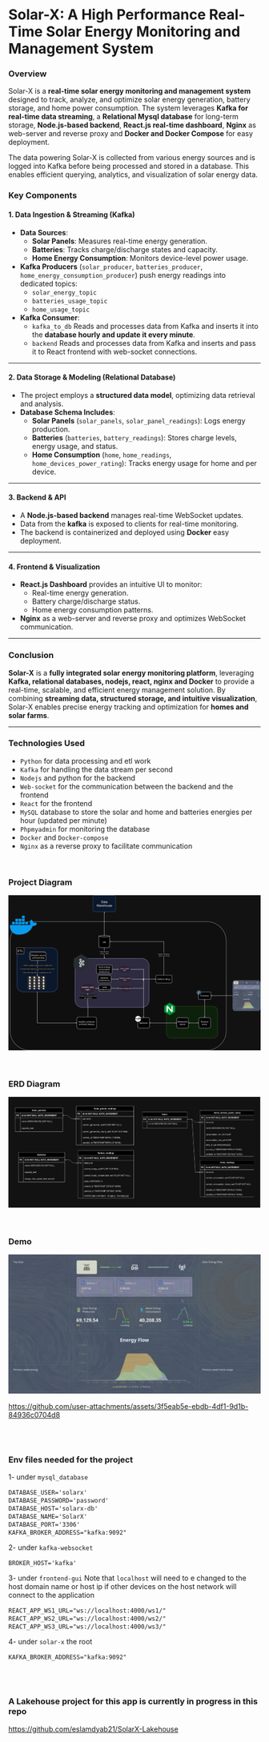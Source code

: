 # **Solar-X: A High Performance Real-Time Solar Energy Monitoring and Management System**

### **Overview**

Solar-X is a **real-time solar energy monitoring and management system** designed to track, analyze, and optimize solar energy generation, battery storage, and home power consumption. The system leverages **Kafka for real-time data streaming**, a **Relational Mysql database** for long-term storage, **Node.js-based backend**, **React.js real-time dashboard**, **Nginx** as web-server and reverse proxy and **Docker and Docker Compose** for easy deployment.

The data powering Solar-X is collected from various energy sources and is logged into Kafka before being processed and stored in a database. This enables efficient querying, analytics, and visualization of solar energy data.



### **Key Components**

#### **1. Data Ingestion & Streaming (Kafka)**
- **Data Sources**:
    - **Solar Panels**: Measures real-time energy generation.
    - **Batteries**: Tracks charge/discharge states and capacity.
    - **Home Energy Consumption**: Monitors device-level power usage.
- **Kafka Producers** (`solar_producer`, `batteries_producer`, `home_energy_consumption_producer`) push energy readings into dedicated topics:
    - `solar_energy_topic`
    - `batteries_usage_topic`
    - `home_usage_topic`
- **Kafka Consumer**: 
	- `kafka_to_db` Reads and processes data from Kafka and inserts it into the **database hourly and update it every minute**.
	- `backend` Reads and processes data from Kafka and inserts and pass it to React frontend with web-socket connections.


---

#### **2. Data Storage & Modeling (Relational Database)**

- The project employs a **structured data model**, optimizing data retrieval and analysis.
- **Database Schema Includes**:
    - **Solar Panels** (`solar_panels`, `solar_panel_readings`): Logs energy production.
    - **Batteries** (`batteries`, `battery_readings`): Stores charge levels, energy usage, and status.
    - **Home Consumption** (`home`, `home_readings`, `home_devices_power_rating`): Tracks energy usage for home and per device.
    
---

#### **3. Backend & API**
- A **Node.js-based backend** manages real-time WebSocket updates.
- Data from the **kafka** is exposed to clients for real-time monitoring.
- The backend is containerized and deployed using **Docker** easy deployment.

---

#### **4. Frontend & Visualization**
- **React.js Dashboard** provides an intuitive UI to monitor:
    - Real-time energy generation.
    - Battery charge/discharge status.
    - Home energy consumption patterns.
- **Nginx** as a web-server and reverse proxy and optimizes WebSocket communication.

---

### **Conclusion**

**Solar-X** is a **fully integrated solar energy monitoring platform**, leveraging **Kafka, relational databases, nodejs, react, nginx and Docker** to provide a real-time, scalable, and efficient energy management solution. By combining **streaming data, structured storage, and intuitive visualization**, Solar-X enables precise energy tracking and optimization for **homes and solar farms**.


---

### Technologies Used
- `Python` for data processing and etl work
- `Kafka` for handling the data stream per second
- `Nodejs` and python for the backend
- `Web-socket` for the communication between the backend and the frontend
- `React` for the frontend
- `MySQL` database to store the solar and home and batteries energies per hour (updated per minute)
- `Phpmyadmin` for monitoring the database
- `Docker` and `Docker-compose`
- `Nginx` as a reverse proxy to facilitate communication

<br/>

### Project Diagram
![](images/solarx3.drawio.png)

<br/>

### ERD Diagram
![](images/erd-solarx.drawio2.png)

<br/>

### Demo

![](images/frontend3.png)





https://github.com/user-attachments/assets/3f5eab5e-ebdb-4df1-9d1b-84936c0704d8


<br/>
<br/>

### Env files needed for the project

1- under `mysql_database`
```env
DATABASE_USER='solarx'
DATABASE_PASSWORD='password'
DATABASE_HOST='solarx-db'
DATABASE_NAME='SolarX'
DATABASE_PORT='3306'
KAFKA_BROKER_ADDRESS="kafka:9092" 
```


2- under `kafka-websocket`
```env
BROKER_HOST='kafka'
```


3- under `frontend-gui`
Note that `localhost` will need to e changed to the host domain name or host ip 
if other devices on the host network will connect to the application

```env
REACT_APP_WS1_URL="ws://localhost:4000/ws1/"
REACT_APP_WS2_URL="ws://localhost:4000/ws2/"
REACT_APP_WS3_URL="ws://localhost:4000/ws3/"
```

4- under `solar-x` the root
```env
KAFKA_BROKER_ADDRESS="kafka:9092"
```


<br/>
<br/>

### A Lakehouse project for this app is currently in progress in this repo
https://github.com/eslamdyab21/SolarX-Lakehouse